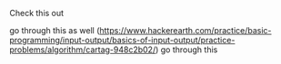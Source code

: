 Check this out

go through this as well  (https://www.hackerearth.com/practice/basic-programming/input-output/basics-of-input-output/practice-problems/algorithm/cartag-948c2b02/)
go through this
